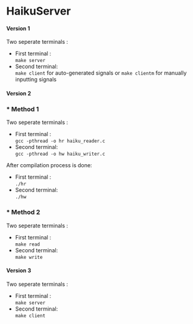 # HaikuServer

#### Version 1
Two seperate terminals :
* First terminal :  
``` make server ```
* Second terminal:  
``` make client ``` for auto-generated signals or ``` make clientm ``` for manually inputting signals


#### Version 2
### * Method 1
Two seperate terminals :
* First terminal :  
``` gcc -pthread -o hr haiku_reader.c ```
* Second terminal:  
``` gcc -pthread -o hw haiku_writer.c ```

After compilation process is done:
* First terminal :  
``` ./hr ```
* Second terminal:  
``` ./hw ```

### * Method 2
Two seperate terminals :
* First terminal :  
``` make read ```
* Second terminal:  
``` make write ```


#### Version 3
Two seperate terminals :
* First terminal :  
``` make server ```
* Second terminal:  
``` make client ```
